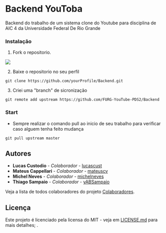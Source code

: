 # Backend YouToba

Backend do trabalho de um sistema clone do Youtube para disciplina de AIC 4 da Universidade Federal De Rio Grande

### Instalação

1. Fork o repositorio.

![](https://cdn.discordapp.com/attachments/704786714769490101/773372116845330462/unknown.png)

2. Baixe o repositorio no seu perfil
```
git clone https://github.com/yourProfile/Backend.git
```
3. Criei uma "branch" de sicronização

```
git remote add upstream https://github.com/FURG-YouTube-PDS2/Backend
```

### Start

* Sempre realizar o comando pull ao inicio de seu trabalho para verificar caso alguem tenha feito mudança

```
git pull upstream master
```


## Autores
* **Lucas Custodio** - *Colaborador* - [lucascust](https://github.com/lucascust)
* **Mateus Cappellari** - *Colaborador* - [mateuscv](https://github.com/mateuscv)
* **Michel Neves** - *Colaborador* - [michelneves](https://github.com/michelneves)
* **Thiago Sampaio** - *Colaborador* - [yABSampaio](https://gitlab.com/yABSampaio)

Veja a lista de todos colaboradores do projeto [Colaboradores](https://github.com/orgs/FURG-YouTube-PDS2/people).

## Licença
Este projeto é licenciado pela licensa do MIT - veja em [LICENSE.md](LICENSE.md) para mais detalhes;
.